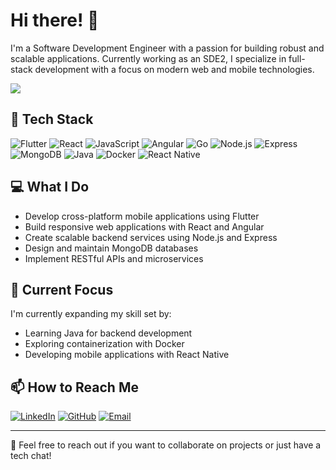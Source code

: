 # Hi there! 👋 

I'm a Software Development Engineer with a passion for building robust and scalable applications. Currently working as an SDE2, I specialize in full-stack development with a focus on modern web and mobile technologies.

![](https://komarev.com/ghpvc/?username=souravDAS0&color=green)

## 🚀 Tech Stack

![Flutter](https://img.shields.io/badge/-Flutter-02569B?style=flat-square&logo=flutter&logoColor=white)
![React](https://img.shields.io/badge/-React-61DAFB?style=flat-square&logo=react&logoColor=black)
![JavaScript](https://img.shields.io/badge/-JavaScript-F7DF1E?style=flat-square&logo=javascript&logoColor=black)
![Angular](https://img.shields.io/badge/-Angular-DD0031?style=flat-square&logo=angular&logoColor=white)
![Go](https://img.shields.io/badge/golang-00ADD8?&style=plastic&logo=go&logoColor=white)
![Node.js](https://img.shields.io/badge/-Node.js-339933?style=flat-square&logo=node.js&logoColor=white)
![Express](https://img.shields.io/badge/-Express-000000?style=flat-square&logo=express&logoColor=white)
![MongoDB](https://img.shields.io/badge/-MongoDB-47A248?style=flat-square&logo=mongodb&logoColor=white)
![Java](https://img.shields.io/badge/-Java-007396?style=flat-square&logo=java&logoColor=white)
![Docker](https://img.shields.io/badge/-Docker-2496ED?style=flat-square&logo=docker&logoColor=white)
![React Native](https://img.shields.io/badge/-React_Native-61DAFB?style=flat-square&logo=react&logoColor=black)

## 💻 What I Do

- Develop cross-platform mobile applications using Flutter
- Build responsive web applications with React and Angular
- Create scalable backend services using Node.js and Express
- Design and maintain MongoDB databases
- Implement RESTful APIs and microservices

## 🌱 Current Focus

I'm currently expanding my skill set by:
- Learning Java for backend development
- Exploring containerization with Docker
- Developing mobile applications with React Native

## 📫 How to Reach Me

<!-- Replace these with your actual social links -->
[![LinkedIn](https://img.shields.io/badge/-LinkedIn-0A66C2?style=flat-square&logo=linkedin&logoColor=white)](https://www.linkedin.com/in/souravdas-tech)
[![GitHub](https://img.shields.io/badge/-GitHub-181717?style=flat-square&logo=github&logoColor=white)](https://github.com/souravDAS0)
[![Email](https://img.shields.io/badge/-Email-D14836?style=flat-square&logo=gmail&logoColor=white)](mailto:tech.souravdas@gmail.com)



---

💬 Feel free to reach out if you want to collaborate on projects or just have a tech chat!
